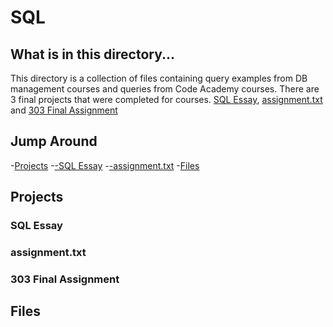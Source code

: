 # SQL

## What is in this directory... 

This directory is a collection of files containing query examples from DB management courses and queries from Code Academy courses. There are 3 final projects that were completed for courses. [SQL Essay](https://github.com/coxner/SQL/blob/master/SQL%20Essay.pdf), [assignment.txt](https://github.com/coxner/SQL/blob/master/assignment.txt) and [303 Final Assignment](https://github.com/coxner/SQL/tree/master/303%20Final%20Assignment)

## Jump Around
-[Projects](#Projects)
  -[-SQL Essay](#SQL-Essay)
  -[-assignment.txt](#assignment.txt)
-[Files](#Files)




## Projects

### SQL Essay

### assignment.txt

### 303 Final Assignment


## Files
